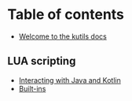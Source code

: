 # Table of contents

* [Welcome to the kutils docs](README.md)

## LUA scripting

* [Interacting with Java and Kotlin](lua-scripting/interacting-with-java-and-kotlin.md)
* [Built-ins](lua-scripting/built-ins.md)
